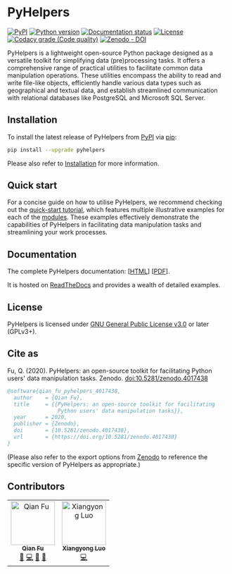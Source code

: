 # PyHelpers

[![PyPI](https://img.shields.io/pypi/v/pyhelpers)](https://pypi.org/project/pyhelpers/)
[![Python version](https://img.shields.io/pypi/pyversions/pyhelpers)](https://docs.python.org/3/) 
[![Documentation status](https://readthedocs.org/projects/pyhelpers/badge/?version=latest)](https://pyhelpers.readthedocs.io/en/latest/?badge=latest)
[![License](https://img.shields.io/pypi/l/pyhelpers)](https://github.com/mikeqfu/pyhelpers/blob/master/LICENSE)
[![Codacy grade (Code quality)](https://app.codacy.com/project/badge/Grade/c3ed8571c494450da12cb0c4d3c8c7e9)](https://www.codacy.com/gh/mikeqfu/pyhelpers/dashboard?utm_source=github.com&amp;utm_medium=referral&amp;utm_content=mikeqfu/pyhelpers&amp;utm_campaign=Badge_Grade)
[![Zenodo - DOI](https://zenodo.org/badge/173177909.svg)](https://zenodo.org/badge/latestdoi/173177909)

PyHelpers is a lightweight open-source Python package designed as a versatile toolkit for simplifying data (pre)processing tasks. It offers a comprehensive range of practical utilities to facilitate common data manipulation operations. These utilities encompass the ability to read and write file-like objects, efficiently handle various data types such as geographical and textual data, and establish streamlined communication with relational databases like PostgreSQL and Microsoft SQL Server.

## Installation

To install the latest release of PyHelpers from [PyPI](https://pypi.org/project/pyhelpers/) via [pip](https://pip.pypa.io/en/stable/cli/pip/):

```bash
pip install --upgrade pyhelpers
```

Please also refer to [Installation](https://pyhelpers.readthedocs.io/en/latest/installation.html) for more information. 

## Quick start

For a concise guide on how to utilise PyHelpers, we recommend checking out the [quick-start tutorial](https://pyhelpers.readthedocs.io/en/latest/quick-start.html), which features multiple illustrative examples for each of the [modules](https://pyhelpers.readthedocs.io/en/latest/modules.html). These examples effectively demonstrate the capabilities of PyHelpers in facilitating data manipulation tasks and streamlining your work processes.

## Documentation

The complete PyHelpers documentation: [[HTML](https://pyhelpers.readthedocs.io/en/latest/)\] \[[PDF](https://pyhelpers.readthedocs.io/_/downloads/en/latest/pdf/)]. 

It is hosted on [ReadTheDocs](https://readthedocs.org/projects/pyhelpers/) and provides a wealth of detailed examples.

## License

PyHelpers is licensed under [GNU General Public License v3.0](https://github.com/mikeqfu/pyhelpers/blob/master/LICENSE) or later (GPLv3+).

## Cite as

Fu, Q. (2020). PyHelpers: an open-source toolkit for facilitating Python users' data manipulation tasks. Zenodo. [doi:10.5281/zenodo.4017438](https://doi.org/10.5281/zenodo.4017438)

```bibtex
@software{qian_fu_pyhelpers_4017438,
  author    = {Qian Fu},
  title     = {{PyHelpers: an open-source toolkit for facilitating
                Python users' data manipulation tasks}},
  year      = 2020,
  publisher = {Zenodo},
  doi       = {10.5281/zenodo.4017438},
  url       = {https://doi.org/10.5281/zenodo.4017438}
}
```

(Please also refer to the export options from [Zenodo](https://zenodo.org/search?page=1&size=20&q=conceptrecid:%224017438%22&sort=-version&all_versions=True) to reference the specific version of PyHelpers as appropriate.)

## Contributors

<!--suppress HtmlDeprecatedAttribute -->
<table>
  <tbody>
    <tr>
      <td align="center">
        <a href="https://github.com/mikeqfu" target="_blank"><img src="https://avatars.githubusercontent.com/u/1729711?v=4?s=100" width="100px;" alt="Qian Fu"/><br><sub><b>Qian Fu</b></sub></a><br>
        <a href="https://github.com/mikeqfu/pyhelpers" target="_blank" title="Seeding">🌱</a>
        <a href="https://github.com/mikeqfu/pyhelpers/commits?author=mikeqfu" target="_blank" title="Code">💻</a>
        <a href="https://github.com/mikeqfu/pyhelpers/tree/master/tests" target="_blank" title="Tests">🧪</a>
        <a href="https://pyhelpers.readthedocs.io/en/latest/" target="_blank" title="Documentation">📖</a>
      </td>
      <td align="center">
        <a href="https://github.com/xyluo25" target="_blank"><img src="https://avatars.githubusercontent.com/u/36498464?v=4?s=100" width="100px;" alt="Xiangyong Luo"/><br><sub><b>Xiangyong Luo</b></sub></a><br>
        <a href="https://github.com/mikeqfu/pyhelpers/commits?author=xyluo25" target="_blank" title="Code">💻</a>
      </td>
  </tbody>
</table>
